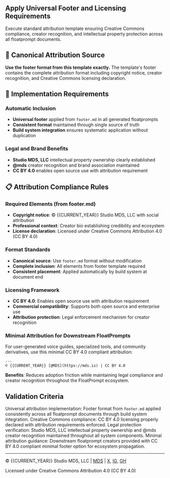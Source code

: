 <!-- footer.md -->
## Apply Universal Footer and Licensing Requirements

Execute standard attribution template ensuring Creative Commons compliance, creator recognition, and intellectual property protection across all floatprompt documents.

## 📝 Canonical Attribution Source

**Use the footer format from this template exactly.** The template's footer contains the complete attribution format including copyright notice, creator recognition, and Creative Commons licensing declaration.

## 🏢 Implementation Requirements

### Automatic Inclusion
- **Universal footer** applied from `footer.md` in all generated floatprompts
- **Consistent format** maintained through single source of truth
- **Build system integration** ensures systematic application without duplication

### Legal and Brand Benefits
- **Studio MDS, LLC** intellectual property ownership clearly established
- **@mds** creator recognition and brand association maintained
- **CC BY 4.0** enables open source use with attribution requirement

## 📋 Attribution Compliance Rules

### Required Elements (from footer.md)
- **Copyright notice**: © {{CURRENT_YEAR}} Studio MDS, LLC with social attribution
- **Professional context**: Creator bio establishing credibility and ecosystem
- **License declaration**: Licensed under Creative Commons Attribution 4.0 (CC BY 4.0)

### Format Standards
- **Canonical source**: Use `footer.md` format without modification
- **Complete inclusion**: All elements from footer template required
- **Consistent placement**: Applied automatically by build system at document end

### Licensing Framework
- **CC BY 4.0**: Enables open source use with attribution requirement
- **Commercial compatibility**: Supports both open source and enterprise use
- **Attribution protection**: Legal enforcement mechanism for creator recognition

### Minimal Attribution for Downstream FloatPrompts
For user-generated voice guides, specialized tools, and community derivatives, use this minimal CC BY 4.0 compliant attribution:

```
---
© {{CURRENT_YEAR}} [@MDS](https://mds.is) | CC BY 4.0
```

**Benefits**: Reduces adoption friction while maintaining legal compliance and creator recognition throughout the FloatPrompt ecosystem.

## Validation Criteria

Universal attribution implementation: Footer format from `footer.md` applied consistently across all floatprompt documents through build system integration. Creative Commons compliance: CC BY 4.0 licensing properly declared with attribution requirements enforced. Legal protection verification: Studio MDS, LLC intellectual property ownership and @mds creator recognition maintained throughout all system components. Minimal attribution guidance: Downstream floatprompt creators provided with CC BY 4.0 compliant minimal footer option for ecosystem propagation.

---

© {{CURRENT_YEAR}} Studio MDS, LLC | [MDS](https://mds.is) | [X](https://x.com/mds), [IG](https://instagram.com/mds), [GH](https://github.com/mds)

Licensed under Creative Commons Attribution 4.0 (CC BY 4.0)